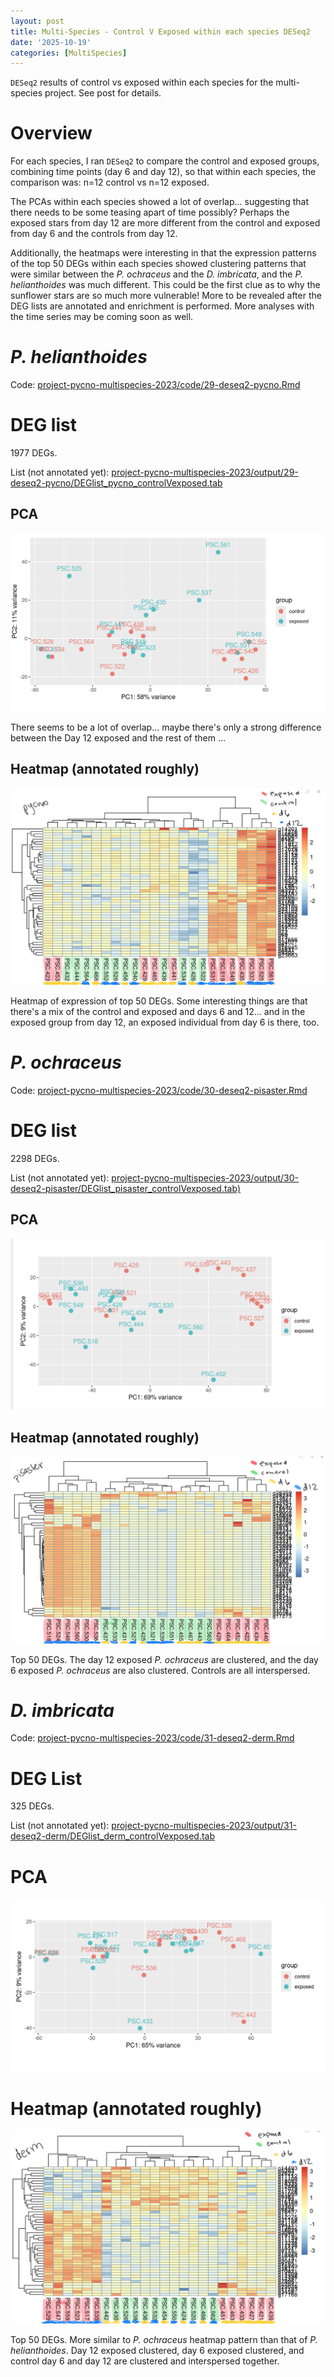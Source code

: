 ```yaml
---
layout: post
title: Multi-Species - Control V Exposed within each species DESeq2  
date: '2025-10-19'
categories: [MultiSpecies]
---
```

`DESeq2` results of control vs exposed within each species for the multi-species project. See post for details. 

# Overview

For each species, I ran `DESeq2` to compare the control and exposed groups, combining time points (day 6 and day 12), so that within each species, the comparison was: n=12 control vs n=12 exposed. 

The PCAs within each species showed a lot of overlap... suggesting that there needs to be some teasing apart of time possibly? Perhaps the exposed stars from day 12 are more different from the control and exposed from day 6 and the controls from day 12. 

Additionally, the heatmaps were interesting in that the expression patterns of the top 50 DEGs within each species showed clustering patterns that were similar between the _P. ochraceus_ and the _D. imbricata_, and the _P. helianthoides_ was much different. This could be the first clue as to why the sunflower stars are so much more vulnerable! More to be revealed after the DEG lists are annotated and enrichment is performed. More analyses with the time series may be coming soon as well.


# _P. helianthoides_ 

Code: [project-pycno-multispecies-2023/code/29-deseq2-pycno.Rmd](https://github.com/grace-ac/project-pycno-multispecies-2023/blob/main/code/29-deseq2-pycno.Rmd)

# DEG list
1977 DEGs.    

List (not annotated yet): [project-pycno-multispecies-2023/output/29-deseq2-pycno/DEGlist_pycno_controlVexposed.tab](https://github.com/grace-ac/project-pycno-multispecies-2023/blob/main/output/29-deseq2-pycno/DEGlist_pycno_controlVexposed.tab)

## PCA    

![img](../notebook-images/2025-10-19/pycno_PCA_controlVExposed.png)    

There seems to be a lot of overlap... maybe there's only a strong difference between the Day 12 exposed and the rest of them ...

## Heatmap (annotated roughly)   

![img](../notebook-images/2025-10-19/pycno_annotated_heatmap.jpg)  

Heatmap of expression of top 50 DEGs. Some interesting things are that there's a mix of the control and exposed and days 6 and 12... and in the exposed group from day 12, an exposed individual from day 6 is there, too. 

# _P. ochraceus_ 

Code: [project-pycno-multispecies-2023/code/30-deseq2-pisaster.Rmd](https://github.com/grace-ac/project-pycno-multispecies-2023/blob/main/code/30-deseq2-pisaster.Rmd)

# DEG list 
2298 DEGs.   

List (not annotated yet): [project-pycno-multispecies-2023/output/30-deseq2-pisaster/DEGlist_pisaster_controlVexposed.tab)](https://github.com/grace-ac/project-pycno-multispecies-2023/blob/main/output/30-deseq2-pisaster/DEGlist_pisaster_controlVexposed.tab)

## PCA 

![img](../notebook-images/2025-10-19/pisaster_PCA_controlVexposed.png)

## Heatmap (annotated roughly)   

![img](../notebook-images/2025-10-19/pisaster_annotated_heatmap.jpg)

Top 50 DEGs. The day 12 exposed _P. ochraceus_ are clustered, and the day 6 exposed _P. ochraceus_ are also clustered. Controls are all interspersed.   

# _D. imbricata_ 

Code: [project-pycno-multispecies-2023/code/31-deseq2-derm.Rmd](https://github.com/grace-ac/project-pycno-multispecies-2023/blob/main/code/31-deseq2-derm.Rmd) 

# DEG List 
325 DEGs. 

List (not annotated yet): [project-pycno-multispecies-2023/output/31-deseq2-derm/DEGlist_derm_controlVexposed.tab](https://github.com/grace-ac/project-pycno-multispecies-2023/blob/main/output/31-deseq2-derm/DEGlist_derm_controlVexposed.tab)

# PCA 

![img](../notebook-images/2025-10-19/derm_PCA_controlVexposed.png) 

# Heatmap (annotated roughly) 

![img](../notebook-images/2025-10-19/derm_annotated_heatmap.jpg)

Top 50 DEGs. More similar to _P. ochraceus_ heatmap pattern than that of _P. helianthoides_. Day 12 exposed clustered, day 6 exposed clustered, and control day 6 and day 12 are clustered and interspersed together. 